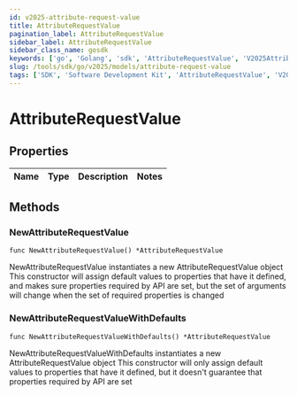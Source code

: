 ```yaml
---
id: v2025-attribute-request-value
title: AttributeRequestValue
pagination_label: AttributeRequestValue
sidebar_label: AttributeRequestValue
sidebar_class_name: gosdk
keywords: ['go', 'Golang', 'sdk', 'AttributeRequestValue', 'V2025AttributeRequestValue'] 
slug: /tools/sdk/go/v2025/models/attribute-request-value
tags: ['SDK', 'Software Development Kit', 'AttributeRequestValue', 'V2025AttributeRequestValue']
---
```


# AttributeRequestValue

## Properties

Name | Type | Description | Notes
------------ | ------------- | ------------- | -------------

## Methods

### NewAttributeRequestValue

`func NewAttributeRequestValue() *AttributeRequestValue`

NewAttributeRequestValue instantiates a new AttributeRequestValue object
This constructor will assign default values to properties that have it defined,
and makes sure properties required by API are set, but the set of arguments
will change when the set of required properties is changed

### NewAttributeRequestValueWithDefaults

`func NewAttributeRequestValueWithDefaults() *AttributeRequestValue`

NewAttributeRequestValueWithDefaults instantiates a new AttributeRequestValue object
This constructor will only assign default values to properties that have it defined,
but it doesn't guarantee that properties required by API are set


